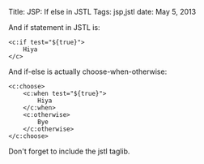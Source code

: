 Title: JSP: If else in JSTL
Tags: jsp,jstl
date: May 5, 2013

And if statement in JSTL is:

	<c:if test="${true}">
		Hiya
	</c>

And if-else is actually choose-when-otherwise:

	<c:choose>
		<c:when test="${true}">
			Hiya
		</c:when>
		<c:otherwise>
			Bye
		</c:otherwise>
	</c:choose>

Don't forget to include the jstl taglib.
